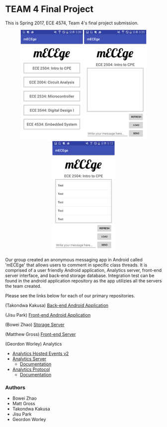 # TEAM 4 Final Project
This is Spring 2017, ECE 4574, Team 4's final project submission. 


<p align="center">
  <img src="https://github.com/ldev-r3-t4/mECEge-FINAL/blob/master/mECEge_1.png" width="200"> <img src="https://github.com/ldev-r3-t4/mECEge-FINAL/blob/master/mECEge_2.png" width="200"> <img src="https://github.com/ldev-r3-t4/mECEge-FINAL/blob/master/mECEge_3.png" width="200">
</p>

Our group created an anonymous messaging app in Android called 'mECEge' that allows users to comment in specific class threads. It is comprised of a user friendly Android application, Analytics server, front-end server interface, and back-end storage database. Integration test can be found in the android application repository as the app utilizies all the servers the team created. 

Please see the links below for each of our primary repositories.

(Takondwa Kakusa)   [Back-end Android Application](https://github.com/tkakusa/AndroidBackground/tree/master)

(Jisu Park)   [Front-end Android Application](https://github.com/ldev-r3-t4/mECge-FINAL)

(Bowei Zhao) [Storage Server](https://github.com/ldev-r3-t4/storage_server)

(Matthew Gross) [Front-end Server](https://github.com/ldev-r3-t4/frontend-server-v2)

(Geordon Worley) Analytics

- [Analytics Hosted Events v2](http://ec2-35-166-158-199.us-west-2.compute.amazonaws.com/v2/)
- [Analytics Server](https://github.com/ldev-r3-t4/analytics)
  - [Documentation](https://ldev-r3-t4.github.io/analytics/analytics/)
- [Analytics Protocol](https://github.com/ldev-r3-t4/analytics-proto)
  - [Documentation](https://ldev-r3-t4.github.io/analytics/analytics_proto/)


### Authors ###

* Bowei Zhao
* Matt Gross
* Takondwa Kakusa
* Jisu Park
* Geordon Worley
